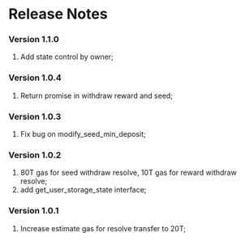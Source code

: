 # Release Notes

### Version 1.1.0
1. Add state control by owner;

### Version 1.0.4
1. Return promise in withdraw reward and seed;

### Version 1.0.3
1. Fix bug on modify_seed_min_deposit;

### Version 1.0.2
1. 80T gas for seed withdraw resolve, 10T gas for reward withdraw resolve;
2. add get_user_storage_state interface;

### Version 1.0.1
1. Increase estimate gas for resolve transfer to 20T;